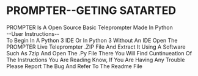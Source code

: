# PROMPTER--GETING SATARTED
PROMPTER Is A Open Source Basic Teleprompter Made In Python                                                                                
--User Instructions--                                                                                                                                    
To Begin In A Python 3 IDE Or In Python 3 Without An IDE Open The PROMPTER Live Teleprompter .ZIP File And Extract It Using A Software Such As 7zip And Open The .Py File There You Will Find Cuntinueation Of The Instructions You Are Reading Know, If You Are Having Any Trouble Please Report The Bug And Refer To The Readme File
